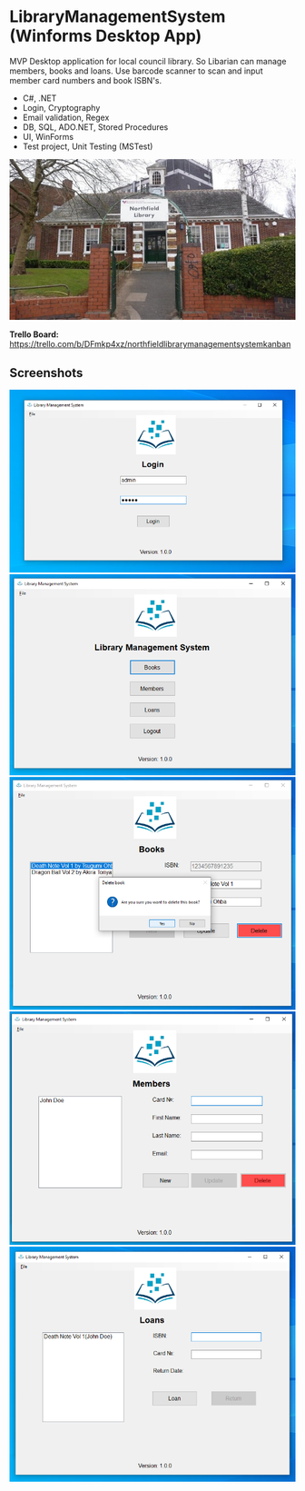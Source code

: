 # LibraryManagementSystem (Winforms Desktop App)

MVP Desktop application for local council library. So Libarian can manage members, books and loans. Use barcode scanner to scan and input member card numbers and book ISBN's.
- C#, .NET
- Login, Cryptography
- Email validation, Regex
- DB, SQL, ADO.NET, Stored Procedures
- UI, WinForms
- Test project, Unit Testing (MSTest)

![northfield library photo](docs/images/northfield%20library%20photo.jpg)

**Trello Board:** https://trello.com/b/DFmkp4xz/northfieldlibrarymanagementsystemkanban

## Screenshots
![login form](docs/images/screenshots/loginform.png)
![dashboard](docs/images/screenshots/dashboard.png)
![books form](docs/images/screenshots/booksform.png)
![members form](docs/images/screenshots/membersform.png)
![loans form](docs/images/screenshots/loansform.png)
